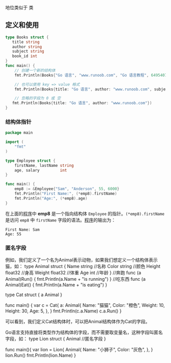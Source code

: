 地位类似于 类
## 定义和使用
```go
type Books struct {
   title string
   author string
   subject string
   book_id int
}
func main() {
    // 创建一个新的结构体
    fmt.Println(Books{"Go 语言", "www.runoob.com", "Go 语言教程", 6495407})

    // 也可以使用 key => value 格式
    fmt.Println(Books{title: "Go 语言", author: "www.runoob.com", subject: "Go 语言教程", book_id: 6495407})

    // 忽略的字段为 0 或 空
   fmt.Println(Books{title: "Go 语言", author: "www.runoob.com"})
}
```

### 结构体指针

```go
package main

import (  
    "fmt"
)

type Employee struct {  
    firstName, lastName string
    age, salary         int
}

func main() {  
    emp8 := &Employee{"Sam", "Anderson", 55, 6000}
    fmt.Println("First Name:", (*emp8).firstName)
    fmt.Println("Age:", (*emp8).age)
}
```

在上面的[程序](https://play.golang.org/p/xj87UCnBtH)中 **emp8** 是一个指向结构体 `Employee` 的指针。`(*emp8).firstName` 是访问 `emp8` 中 `firstName` 字段的语法。[程序](https://play.golang.org/p/xj87UCnBtH)的输出为：

```shell
First Name: Sam  
Age: 55  
```

### 匿名字段
例如，我们定义了一个名为Animal表示动物，如果我们想定义一个结构体表示猫，如：
type Animal struct {
    Name   string  //名称
    Color  string  //颜色
    Height float32 //身高
    Weight float32 //体重
    Age    int     //年龄
}
//奔跑
func (a Animal)Run() {
    fmt.Println(a.Name + "is running")
}
//吃东西
func (a Animal)Eat() {
    fmt.Println(a.Name + "is eating")
}

type Cat struct {
    a Animal
}

func main() {
    var c = Cat{
	    a: Animal{
            Name:   "猫猫",
            Color:  "橙色",
            Weight: 10,
            Height: 30,
            Age:    5,
        },
    }
    fmt.Println(c.a.Name)
    c.a.Run()
}

可以看到，我们定义Cat结构体时，可以把Animal结构体作为Cat的字段。

Go语言支持直接将类型作为结构体的字段，而不需要取变量名，这种字段叫匿名字段，如：
type Lion struct {
	Animal //匿名字段
}

func main(){
    var lion = Lion{
        Animal{
            Name:  "小狮子",
            Color: "灰色",
        },
    }
    lion.Run()
    fmt.Println(lion.Name)
}
